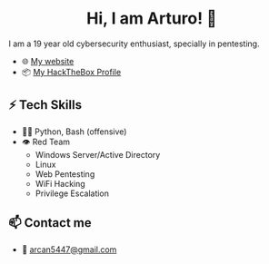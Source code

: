 <h1 align="center">
  Hi, I am Arturo! 👋
</h1>
I am a 19 year old cybersecurity enthusiast, specially in pentesting.

- 🌐 [My website](https://4rtii.github.io)
- 📦 [My HackTheBox Profile](https://app.hackthebox.com/profile/839583)

## [](#header-2)⚡ Tech Skills
- 👨‍💻 Python, Bash (offensive)
- 👁️ Red Team
  - Windows Server/Active Directory
  - Linux
  - Web Pentesting
  - WiFi Hacking
  - Privilege Escalation 

## [](#header-2)📫 Contact me
- 📧 arcan5447@gmail.com
<!--
**4rtii/4rtii** is a ✨ _special_ ✨ repository because its `README.md` (this file) appears on your GitHub profile.

Here are some ideas to get you started:

- 🔭 I’m currently working on ...
- 🌱 I’m currently learning ...
- 👯 I’m looking to collaborate on ...
- 🤔 I’m looking for help with ...
- 💬 Ask me about ...
- 📫 How to reach me: ...
- 😄 Pronouns: ...
- ⚡ Fun fact: ...
-->

